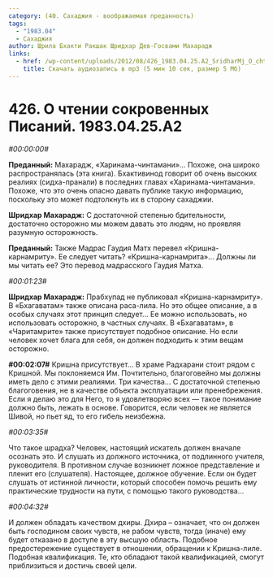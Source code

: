 ```yaml
---
category: (40. Сахаджия - воображаемая преданность)
tags:
  - "1983.04"
  - Сахаджия
author: Шрила Бхакти Ракшак Шридхар Дев-Госвами Махарадж
links:
  - href: /wp-content/uploads/2012/08/426_1983.04.25.A2_SridharMj_O_chtenii_sokrovennyh_pisaniy.mp3
    title: Скачать аудиозапись в mp3 (5 мин 10 сек, размер 5 Мб)
---
```


# 426. О чтении сокровенных Писаний. 1983.04.25.A2

*#00:00:00#*

**Преданный:** Махарадж, «Харинама-чинтамани»… Похоже, она широко распространялась (эта книга). Бхактивинод говорит об очень высоких реалиях (сидха-пранали) в последних главах «Харинама-чинтамани». Похоже, что это очень опасно давать публике такую информацию, поскольку это может подтолкнуть их в сторону сахаджии.

**Шридхар Махарадж:** С достаточной степенью бдительности, достаточно осторожно мы можем давать это людям, но проявляя разумную осторожность.

**Преданный:** Также Мадрас Гаудия Матх перевел «Кришна-карнамриту». Ее следует читать? «Кришна-карнамрита»… Должны ли мы читать ее? Это перевод мадрасского Гаудия Матха.

*#00:01:23#*

**Шридхар Махарадж:** Прабхупад не публиковал «Кришна-карнамриту». В «Бхагаватам» также описана раса-лила. Но это общее описание, а в особых случаях этот принцип следует… Ее можно использовать, но использовать осторожно, в частных случаях. В «Бхагаватам», в «Чаритамрите» также присутствует подобное описание. Но если человек хочет блага для себя, он должен подходить к этим вещам осторожно.

**#00:02:07#** Кришна присутствует… В храме Радхарани стоит рядом с Кришной. Мы поклоняемся Им. Почтительно, благоговейно мы должны иметь дело с этими реалиями. Три качества… С достаточной степенью благоговения, не в качестве объекта эксплуатации или пренебрежения. Если я делаю это для Него, то я удовлетворяю всех — такое понимание должно быть, лежать в основе. Говорится, если человек не является Шивой, но пьет яд, то его гибель неизбежна.

*#00:03:35#*

Что такое шрадха? Человек, настоящий искатель должен вначале осознать это. И слушать из должного источника, от подлинного учителя, руководителя. В противном случае возникнет ложное представление и пленит его (слушателя). Настоящее, должное обучение. Если он будет слушать от истинной личности, который способен помочь решить ему практические трудности на пути, с помощью такого руководства…

*#00:04:32#*

И должен обладать качеством дхиры. Дхира – означает, что он должен быть господином своих чувств, не рабом чувств, тогда (иначе) ему будет отказано в доступе в эту высшую область. Подобное предостережение существует в отношении, обращении к Кришна-лиле. Подобная квалификация. Те, кто обладают такой квалификацией, смогут приблизиться и достичь своей цели.

